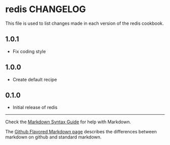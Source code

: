# redis CHANGELOG

This file is used to list changes made in each version of the redis cookbook.

## 1.0.1
- Fix coding style

## 1.0.0
- Create default recipe

## 0.1.0
- Initial release of redis

- - -
Check the [Markdown Syntax Guide](http://daringfireball.net/projects/markdown/syntax) for help with Markdown.

The [Github Flavored Markdown page](http://github.github.com/github-flavored-markdown/) describes the differences between markdown on github and standard markdown.

